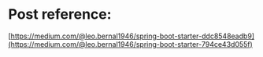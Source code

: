 # Post reference:

[https://medium.com/@leo.bernal1946/spring-boot-starter-ddc8548eadb9](https://medium.com/@leo.bernal1946/spring-boot-starter-794ce43d055f)
